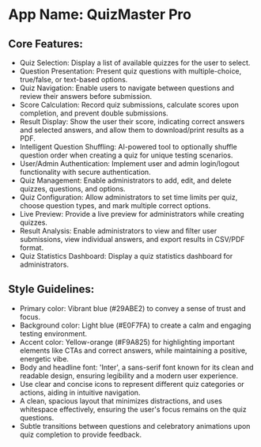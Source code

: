 # **App Name**: QuizMaster Pro

## Core Features:

- Quiz Selection: Display a list of available quizzes for the user to select.
- Question Presentation: Present quiz questions with multiple-choice, true/false, or text-based options.
- Quiz Navigation: Enable users to navigate between questions and review their answers before submission.
- Score Calculation: Record quiz submissions, calculate scores upon completion, and prevent double submissions.
- Result Display: Show the user their score, indicating correct answers and selected answers, and allow them to download/print results as a PDF.
- Intelligent Question Shuffling: AI-powered tool to optionally shuffle question order when creating a quiz for unique testing scenarios.
- User/Admin Authentication: Implement user and admin login/logout functionality with secure authentication.
- Quiz Management: Enable administrators to add, edit, and delete quizzes, questions, and options.
- Quiz Configuration: Allow administrators to set time limits per quiz, choose question types, and mark multiple correct options.
- Live Preview: Provide a live preview for administrators while creating quizzes.
- Result Analysis: Enable administrators to view and filter user submissions, view individual answers, and export results in CSV/PDF format.
- Quiz Statistics Dashboard: Display a quiz statistics dashboard for administrators.

## Style Guidelines:

- Primary color: Vibrant blue (#29ABE2) to convey a sense of trust and focus.
- Background color: Light blue (#E0F7FA) to create a calm and engaging testing environment.
- Accent color: Yellow-orange (#F9A825) for highlighting important elements like CTAs and correct answers, while maintaining a positive, energetic vibe.
- Body and headline font: 'Inter', a sans-serif font known for its clean and readable design, ensuring legibility and a modern user experience.
- Use clear and concise icons to represent different quiz categories or actions, aiding in intuitive navigation.
- A clean, spacious layout that minimizes distractions, and uses whitespace effectively, ensuring the user's focus remains on the quiz questions.
- Subtle transitions between questions and celebratory animations upon quiz completion to provide feedback.